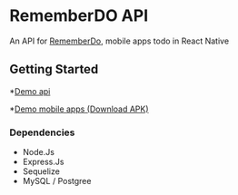 # RememberDO API

An API for [RememberDo](https://github.com/akmalsyrf/RememberDo), mobile apps todo in React Native

## Getting Started

\*[Demo api](https://api-rememberdo.herokuapp.com/api/v1/)

\*[Demo mobile apps (Download APK)](https://drive.google.com/file/d/1CPV1SgK6Gk1YB0K4JCh1oHmLO4o_67Zd/view?usp=sharing)

### Dependencies

- Node.Js
- Express.Js
- Sequelize
- MySQL / Postgree
